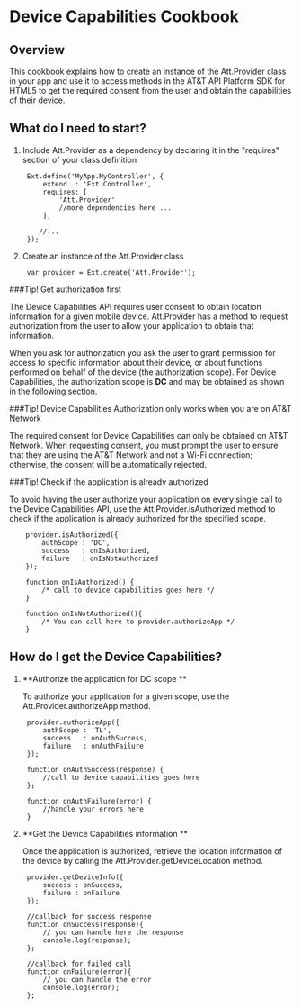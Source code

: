 Device Capabilities Cookbook
===

Overview
---
This cookbook explains how to create an instance of the Att.Provider class in your app and use it to access methods in the AT&T API Platform SDK for HTML5 to get the required consent from the user and obtain the capabilities of their device.

What do I need to start?
---

1. Include Att.Provider as a dependency by declaring it in the "requires" section of your class definition  

        Ext.define('MyApp.MyController', {
            extend  : 'Ext.Controller',
            requires: [
                'Att.Provider'
                //more dependencies here ... 
            ],

           //...
        });

2. Create an instance of the Att.Provider class

        var provider = Ext.create('Att.Provider');

###Tip! Get authorization first

The Device Capabilities API requires user consent to obtain location information for a given mobile device. Att.Provider has a method to request authorization from the user to allow your application to obtain that information.

When you ask for authorization you ask the user to grant permission for access to specific information about their device, or about functions performed on behalf of the device (the authorization scope). For Device Capabilities, the authorization scope is **DC** and may be obtained as shown in the following section.


###Tip! Device Capabilities Authorization only works when you are on AT&T Network

The required consent for Device Capabilities can only be obtained on AT&T Network. When requesting consent, you must prompt the user to ensure that they are using the AT&T Network and not a Wi-Fi connection; otherwise, the consent will be automatically rejected.

###Tip! Check if the application is already authorized  

To avoid having the user authorize your application on every single call to the Device Capabilities API, use the Att.Provider.isAuthorized method to check if the application is already authorized for the specified scope.  

        provider.isAuthorized({
            authScope : 'DC',
            success   : onIsAuthorized,
            failure   : onIsNotAuthorized
        });

        function onIsAuthorized() {
            /* call to device capabilities goes here */
        } 

        function onIsNotAuthorized(){
            /* You can call here to provider.authorizeApp */
        } 


How do I get the Device Capabilities?
---

1. **Authorize the application for DC scope **  
    
    To authorize your application for a given scope, use the Att.Provider.authorizeApp method.

        provider.authorizeApp({
            authScope : 'TL',
            success   : onAuthSuccess,
            failure   : onAuthFailure
        });

        function onAuthSuccess(response) {
            //call to device capabilities goes here
        };

        function onAuthFailure(error) {
            //handle your errors here
        }


2. **Get the Device Capabilities information **  

    Once the application is authorized, retrieve the location information of the device by calling the Att.Provider.getDeviceLocation method. 

        provider.getDeviceInfo({
            success : onSuccess,
            failure : onFailure
        });

        //callback for success response
        function onSuccess(response){
            // you can handle here the response
            console.log(response);
        };

        //callback for failed call
        function onFailure(error){
            // you can handle the error
            console.log(error);
        };



